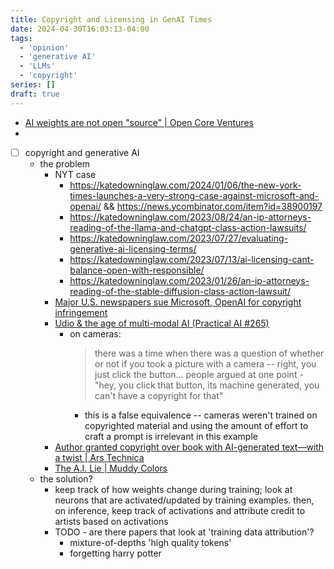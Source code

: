 ```yaml
---
title: Copyright and Licensing in GenAI Times
date: 2024-04-30T16:03:13-04:00
tags:
  - 'opinion'
  - 'generative AI'
  - 'LLMs'
  - 'copyright'
series: []
draft: true
---
```


- [AI weights are not open "source" | Open Core Ventures](https://opencoreventures.com/blog/2023-06-27-ai-weights-are-not-open-source/)
-
- [ ] copyright and generative AI
  - the problem
    - NYT case
      - <https://katedowninglaw.com/2024/01/06/the-new-york-times-launches-a-very-strong-case-against-microsoft-and-openai/> && <https://news.ycombinator.com/item?id=38900197>
      - <https://katedowninglaw.com/2023/08/24/an-ip-attorneys-reading-of-the-llama-and-chatgpt-class-action-lawsuits/>
      - <https://katedowninglaw.com/2023/07/27/evaluating-generative-ai-licensing-terms/>
      - <https://katedowninglaw.com/2023/07/13/ai-licensing-cant-balance-open-with-responsible/>
      - <https://katedowninglaw.com/2023/01/26/an-ip-attorneys-reading-of-the-stable-diffusion-class-action-lawsuit/>
    - [Major U.S. newspapers sue Microsoft, OpenAI for copyright infringement](https://www.axios.com/2024/04/30/microsoft-openai-lawsuit-copyright-newspapers-alden-global)
    - [Udio & the age of multi-modal AI (Practical AI #265)](https://changelog.com/practicalai/265#t=697)
      - on cameras:
        > there was a time when there was a question of whether or not if you took a picture with a camera -- right, you just click the button...
        > people argued at one point - "hey, you click that button, its machine generated, you can't have a copyright for that"
        - this is a false equivalence -- cameras weren't trained on copyrighted material and using the amount of effort to craft a prompt is irrelevant in this example
    - [Author granted copyright over book with AI-generated text—with a twist | Ars Technica](https://arstechnica.com/tech-policy/2024/04/author-granted-copyright-over-book-with-ai-generated-text-with-a-twist/)
    - [The A.I. Lie | Muddy Colors](https://www.muddycolors.com/2024/04/the-a-i-lie/)
  - the solution?
    - keep track of how weights change during training; look at neurons that are activated/updated by training examples.
      then, on inference, keep track of activations and attribute credit to artists based on activations
    - TODO - are there papers that look at 'training data attribution'?
      - mixture-of-depths 'high quality tokens'
      - forgetting harry potter
